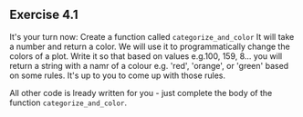 ## Exercise 4.1
It's your turn now: Create a function called `categorize_and_color`
It will take a number and return a color. We will use it to programmatically change the colors of a plot. Write it so that based on values e.g.100, 159, 8... you will return a string with a namr of a colour e.g. 'red', 'orange', or 'green' based on some rules. It's up to you to come up with those rules.


All other code is lready written for you - just complete the body of the function `categorize_and_color`.
